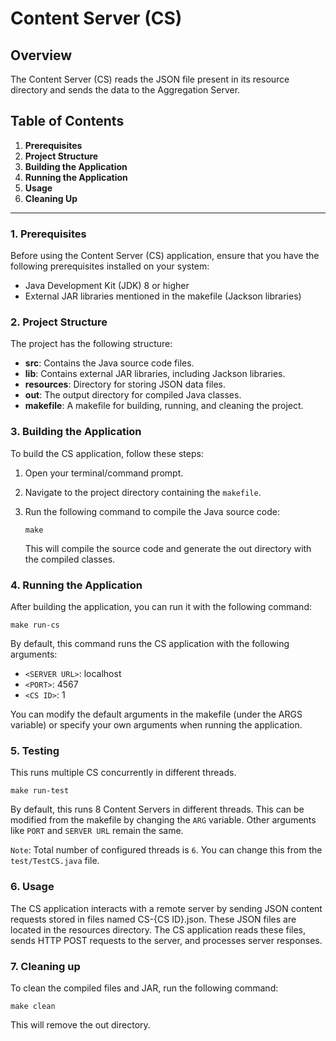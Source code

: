 # Content Server (CS)

## Overview

The Content Server (CS) reads the JSON file present in its resource directory and sends the data to the Aggregation Server.

## Table of Contents

1. **Prerequisites**
2. **Project Structure**
3. **Building the Application**
4. **Running the Application**
5. **Usage**
6. **Cleaning Up**

---

### 1. Prerequisites

Before using the Content Server (CS) application, ensure that you have the following prerequisites installed on your system:

- Java Development Kit (JDK) 8 or higher
- External JAR libraries mentioned in the makefile (Jackson libraries)

### 2. Project Structure

The project has the following structure:

- **src**: Contains the Java source code files.
- **lib**: Contains external JAR libraries, including Jackson libraries.
- **resources**: Directory for storing JSON data files.
- **out**: The output directory for compiled Java classes.
- **makefile**: A makefile for building, running, and cleaning the project.

### 3. Building the Application

To build the CS application, follow these steps:

1. Open your terminal/command prompt.
2. Navigate to the project directory containing the `makefile`.
3. Run the following command to compile the Java source code:

   ```shell
   make
   ```

   This will compile the source code and generate the out directory with the compiled classes.

### 4. Running the Application

After building the application, you can run it with the following command:

```shell
make run-cs
```

By default, this command runs the CS application with the following arguments:

- `<SERVER URL>`: localhost
- `<PORT>`: 4567
- `<CS ID>`: 1

You can modify the default arguments in the makefile (under the ARGS variable) or specify your own arguments when running the application.

### 5. Testing

This runs multiple CS concurrently in different threads.

```shell
make run-test
```

By default, this runs 8 Content Servers in different threads. This can be modified from the makefile by changing the `ARG` variable. Other arguments like `PORT` and `SERVER URL` remain the same.

`Note`: Total number of configured threads is `6`. You can change this from the `test/TestCS.java` file.

### 6. Usage

The CS application interacts with a remote server by sending JSON content requests stored in files named CS-{CS ID}.json. These JSON files are located in the resources directory. The CS application reads these files, sends HTTP POST requests to the server, and processes server responses.

### 7. Cleaning up

To clean the compiled files and JAR, run the following command:

```shell
make clean
```

This will remove the out directory.
